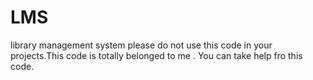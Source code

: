# LMS
library management system
please do not use this code in your projects.This code is totally belonged to me . You can take help fro this code.
